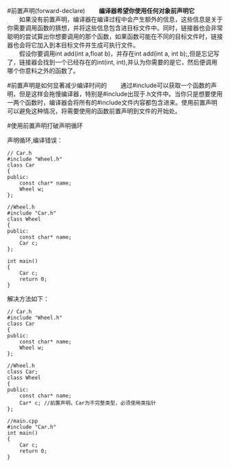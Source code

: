 #前置声明(forward-declare)
__&emsp;&emsp;编译器希望你使用任何对象前声明它__  
&emsp;&emsp;如果没有前置声明，编译器在编译过程中会产生额外的信息，这些信息是关于你需要调用函数的猜想，并将这些信息包含进目标文件中。同时，链接器也会非常聪明的尝试算出你想要调用的那个函数，如果函数可能在不同的目标文件时，链接器也会将它加入到本目标文件并生成可执行文件。   
&emsp;&emsp;假设你要调用int add(int a,float b)，并存在int add(int a, int b);,但是忘记写了，链接器会找到一个已经存在的int(int, int),并认为你需要的是它，然后便调用哪个你意料之外的函数了。

#前置声明是如何显著减少编译时间的
&emsp;&emsp;通过#include可以获取一个函数的声明，但是这样会拖慢编译器，特别是#include出现于.h文件中。当你只是想要使用一两个函数时，编译器会将所有的#include文件内容都包含进来。使用前置声明可以避免这种情况，将需要使用的函数前置声明到文件的开始处。

#使用前置声明打破声明循环

声明循环,编译错误：
	
	// Car.h
	#include "Wheel.h"
	class Car
	{
	public:
		const char* name;
		Wheel w;
	};

	//Wheel.h
	#include "Car.h"
	class Wheel
	{
	public:
		const char* name;
		Car c;
	};

	int main()
	{
		Car c;
		return 0;
	}
解决方法如下：

	// Car.h
	#include "Wheel.h"
	class Car
	{
	public:
		const char* name;
		Wheel w;
	};

	//Wheel.h
	class Car;
	class Wheel
	{
	public:
		const char* name;
		Car* c; //前置声明，Car为不完整类型，必须使用类指针
	};

	//main.cpp
	#include "Car.h"
	int main()
	{
		Car c;
		return 0;
	}